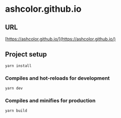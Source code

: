 # ashcolor.github.io

## URL

[https://ashcolor.github.io/](https://ashcolor.github.io/)

## Project setup

```
yarn install
```

### Compiles and hot-reloads for development

```
yarn dev
```

### Compiles and minifies for production

```
yarn build
```
